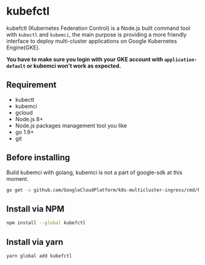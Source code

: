 # kubefctl

kubefctl (Kubernetes Federation Control) is a Node.js built command tool with `kubectl` and `kubemci`, the main purpose is providing a more friendly interface to deploy multi-cluster applications on Google Kubernetes Engine(GKE).

**You have to make sure you login with your GKE account with `application-default` or kubemci won't work as expected.**

## Requirement
* kubectl
* kubemci
* gcloud
* Node.js 8+
* Node.js packages management tool you like
* go 1.9+
* git

## Before installing
Build kubemci with golang, kubemci is not a part of google-sdk at this moment.
```bash
go get -u github.com/GoogleCloudPlatform/k8s-multicluster-ingress/cmd/kubemci
```

## Install via NPM
```bash
npm install --global kubefctl
```

## Install via yarn
```bash
yarn global add kubefctl
```
